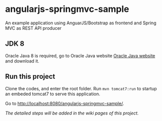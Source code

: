 angularjs-springmvc-sample
==========================

An example application using AnguarJS/Bootstrap as frontend and Spring MVC as REST API producer


## JDK 8

Oracle Java 8 is required, go to Oracle Java website [Oracle Java website](http://java.oracle.com) and download it.

## Run this project

Clone the codes, and enter the root folder. Run `mvn tomcat7:run` to startup an embeded tomcat7 to serve this application.

Go to [http://localhost:8080/angularjs-springmvc-sample/](http://localhost:8080/angularjs-springmvc-sample/).

*The detailed steps will be added in the wiki pages of this project.*